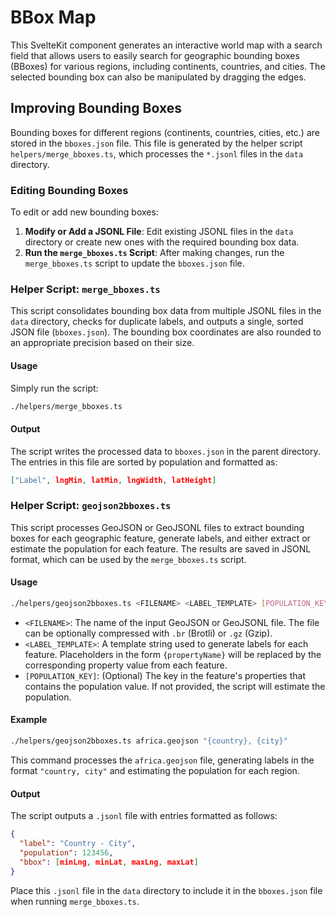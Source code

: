 # BBox Map

This SvelteKit component generates an interactive world map with a search field that allows users to easily search for geographic bounding boxes (BBoxes) for various regions, including continents, countries, and cities. The selected bounding box can also be manipulated by dragging the edges.

## Improving Bounding Boxes

Bounding boxes for different regions (continents, countries, cities, etc.) are stored in the `bboxes.json` file. This file is generated by the helper script `helpers/merge_bboxes.ts`, which processes the `*.jsonl` files in the `data` directory.

### Editing Bounding Boxes

To edit or add new bounding boxes:

1. **Modify or Add a JSONL File**: Edit existing JSONL files in the `data` directory or create new ones with the required bounding box data.
2. **Run the `merge_bboxes.ts` Script**: After making changes, run the `merge_bboxes.ts` script to update the `bboxes.json` file.

### Helper Script: `merge_bboxes.ts`

This script consolidates bounding box data from multiple JSONL files in the `data` directory, checks for duplicate labels, and outputs a single, sorted JSON file (`bboxes.json`). The bounding box coordinates are also rounded to an appropriate precision based on their size.

#### Usage

Simply run the script:

```bash
./helpers/merge_bboxes.ts
```

#### Output

The script writes the processed data to `bboxes.json` in the parent directory. The entries in this file are sorted by population and formatted as:

```json
["Label", lngMin, latMin, lngWidth, latHeight]
```

### Helper Script: `geojson2bboxes.ts`

This script processes GeoJSON or GeoJSONL files to extract bounding boxes for each geographic feature, generate labels, and either extract or estimate the population for each feature. The results are saved in JSONL format, which can be used by the `merge_bboxes.ts` script.

#### Usage

```bash
./helpers/geojson2bboxes.ts <FILENAME> <LABEL_TEMPLATE> [POPULATION_KEY]
```

- `<FILENAME>`: The name of the input GeoJSON or GeoJSONL file. The file can be optionally compressed with `.br` (Brotli) or `.gz` (Gzip).
- `<LABEL_TEMPLATE>`: A template string used to generate labels for each feature. Placeholders in the form `{propertyName}` will be replaced by the corresponding property value from each feature.
- `[POPULATION_KEY]`: (Optional) The key in the feature's properties that contains the population value. If not provided, the script will estimate the population.

#### Example

```bash
./helpers/geojson2bboxes.ts africa.geojson "{country}, {city}"
```

This command processes the `africa.geojson` file, generating labels in the format `"country, city"` and estimating the population for each region.

#### Output

The script outputs a `.jsonl` file with entries formatted as follows:

```json
{
  "label": "Country - City",
  "population": 123456,
  "bbox": [minLng, minLat, maxLng, maxLat]
}
```

Place this `.jsonl` file in the `data` directory to include it in the `bboxes.json` file when running `merge_bboxes.ts`.
